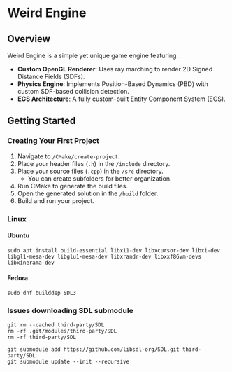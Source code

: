 
# Weird Engine  

## Overview  

Weird Engine is a simple yet unique game engine featuring:  

- **Custom OpenGL Renderer**: Uses ray marching to render 2D Signed Distance Fields (SDFs).  
- **Physics Engine**: Implements Position-Based Dynamics (PBD) with custom SDF-based collision detection.  
- **ECS Architecture**: A fully custom-built Entity Component System (ECS).  

## Getting Started  

### Creating Your First Project  

1. Navigate to `/CMake/create-project`.  
2. Place your header files (`.h`) in the `/include` directory.  
3. Place your source files (`.cpp`) in the `/src` directory.  
   - You can create subfolders for better organization.  
4. Run CMake to generate the build files.  
5. Open the generated solution in the `/build` folder.  
6. Build and run your project.  

### Linux
#### Ubuntu
```
sudo apt install build-essential libx11-dev libxcursor-dev libxi-dev libgl1-mesa-dev libglu1-mesa-dev libxrandr-dev libxxf86vm-devs libxinerama-dev
```
#### Fedora 
```
sudo dnf builddep SDL3
```
### Issues downloading SDL submodule
```
git rm --cached third-party/SDL
rm -rf .git/modules/third-party/SDL
rm -rf third-party/SDL

git submodule add https://github.com/libsdl-org/SDL.git third-party/SDL
git submodule update --init --recursive
```
